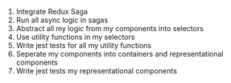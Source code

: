 <!-- Please add further comments, questions, and improvements in this file -->

1. Integrate Redux Saga 
2. Run all async logic in sagas 
3. Abstract all my logic from my components into selectors 
4. Use utility functions in my selectors 
5. Write jest tests for all my utility functions 
6. Seperate my components into containers and representational components 
7. Write jest tests my representational components 
